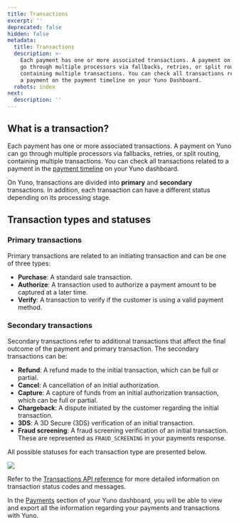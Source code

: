 ```yaml
---
title: Transactions
excerpt: ''
deprecated: false
hidden: false
metadata:
  title: Transactions
  description: >-
    Each payment has one or more associated transactions. A payment on Yuno can
    go through multiple processors via fallbacks, retries, or split routing,
    containing multiple transactions. You can check all transactions related to
    a payment on the payment timeline on your Yuno Dashboard.
  robots: index
next:
  description: ''
---
```

## What is a transaction?

Each payment has one or more associated transactions. A payment on Yuno can go through multiple processors via fallbacks, retries, or split routing, containing multiple transactions. You can check all transactions related to a payment in the [payment timeline](doc:payments) on your Yuno dashboard.

On Yuno, transactions are divided into **primary** and **secondary** transactions. In addition, each transaction can have a different status depending on its processing stage.

## Transaction types and statuses

### Primary transactions

Primary transactions are related to an initiating transaction and can be one of three types:

* **Purchase**: A standard sale transaction.
* **Authorize**: A transaction used to authorize a payment amount to be captured at a later time.
* **Verify**: A transaction to verify if the customer is using a valid payment method.

### Secondary transactions

Secondary transactions refer to additional transactions that affect the final outcome of the payment and primary transaction. The secondary transactions can be:

* **Refund**: A refund made to the initial transaction, which can be full or partial.
* **Cancel**: A cancellation of an initial authorization.
* **Capture**: A capture of funds from an initial authorization transaction, which can be full or partial.
* **Chargeback**: A dispute initiated by the customer regarding the initial transaction.
* **3DS**: A 3D Secure (3DS) verification of an initial transaction.
* **Fraud screening**: A fraud screening verification of an initial transaction. These are represented as `FRAUD_SCREENING` in your payments response.

All possible statuses for each transaction type are presented below.

![](https://files.readme.io/daccd29-concepts__transactions.png)

Refer to the [Transactions API reference](https://docs.y.uno/reference/transaction) for more detailed information on transaction status codes and messages.

In the [Payments](doc:payments-2) section of your Yuno dashboard, you will be able to view and export all the information regarding your payments and transactions with Yuno.
